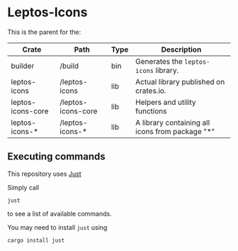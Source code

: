 # Leptos-Icons

This is the parent for the:

| Crate             | Path               | Type | Description                                      |
| ---               | ---                | ---  | ---                                              |
| builder           | /build             | bin  | Generates the `leptos-icons` library.            |
| leptos-icons      | /leptos-icons      | lib  | Actual library published on crates.io.           |
| leptos-icons-core | /leptos-icons-core | lib  | Helpers and utility functions                    |
| leptos-icons-\*   | /leptos-icons-\*   | lib  | A library containing all icons from package "\*" |

## Executing commands

This repository uses [Just](https://github.com/casey/just)

Simply call

    just

to see a list of available commands.

You may need to install `just` using

    cargo install just
